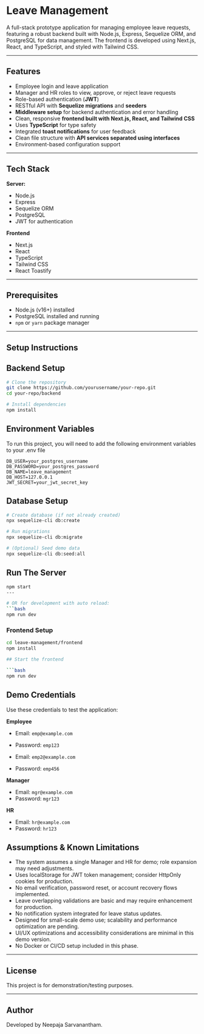 
# Leave Management

A full-stack prototype application for managing employee leave requests, featuring a robust backend built with Node.js, Express, Sequelize ORM, and PostgreSQL for data management. The frontend is developed using Next.js, React, and TypeScript, and styled with Tailwind CSS.

---

## Features

- Employee login and leave application  
- Manager and HR roles to view, approve, or reject leave requests  
- Role-based authentication (**JWT**)  
- RESTful API with **Sequelize migrations** and **seeders** 
- **Middleware setup** for backend authentication and error handling  
- Clean, responsive **frontend built with Next.js, React, and Tailwind CSS**  
- Uses **TypeScript** for type safety  
- Integrated **toast notifications** for user feedback  
- Clean file structure with **API services separated using interfaces**  
- Environment-based configuration support 

---

## Tech Stack

**Server:** 
- Node.js  
- Express  
- Sequelize ORM  
- PostgreSQL  
- JWT for authentication  

**Frontend**
- Next.js
- React
- TypeScript
- Tailwind CSS
- React Toastify

---

## Prerequisites

- Node.js (v16+) installed  
- PostgreSQL installed and running  
- `npm` or `yarn` package manager 

---

## Setup Instructions

## Backend Setup

```bash
# Clone the repository
git clone https://github.com/yourusername/your-repo.git
cd your-repo/backend

# Install dependencies
npm install
```
    
## Environment Variables

To run this project, you will need to add the following environment variables to your .env file

```env
DB_USER=your_postgres_username
DB_PASSWORD=your_postgres_password
DB_NAME=leave_management
DB_HOST=127.0.0.1
JWT_SECRET=your_jwt_secret_key
```

## Database Setup

```bash
# Create database (if not already created)
npx sequelize-cli db:create

# Run migrations
npx sequelize-cli db:migrate

# (Optional) Seed demo data
npx sequelize-cli db:seed:all
```

## Run The Server

```bash
npm start
---

# OR for development with auto reload:
```bash
npm run dev
```

### Frontend Setup

```bash
cd leave-management/frontend
npm install

## Start the frontend

```bash
npm run dev
```

## Demo Credentials

Use these credentials to test the application:

**Employee**
- Email: `emp@example.com`
- Password: `emp123`

- Email: `emp2@example.com`
- Password: `emp456`

**Manager**
- Email: `mgr@example.com`
- Password: `mgr123`

**HR**
- Email: `hr@example.com`
- Password: `hr123`


## Assumptions & Known Limitations

- The system assumes a single Manager and HR for demo; role expansion may need adjustments.
- Uses localStorage for JWT token management; consider HttpOnly cookies for production.
- No email verification, password reset, or account recovery flows implemented.
- Leave overlapping validations are basic and may require enhancement for production.
- No notification system integrated for leave status updates.
- Designed for small-scale demo use; scalability and performance optimization are pending.
- UI/UX optimizations and accessibility considerations are minimal in this demo version.
- No Docker or CI/CD setup included in this phase.

---

## License

This project is for demonstration/testing purposes.

---

## Author

Developed by Neepaja Sarvanantham.
